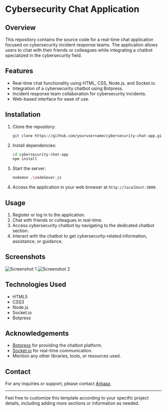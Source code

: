 



# Cybersecurity Chat Application

## Overview

This repository contains the source code for a real-time chat application focused on cybersecurity incident response teams. The application allows users to chat with their friends or colleagues while integrating a chatbot specialized in the cybersecurity field.

## Features

- Real-time chat functionality using HTML, CSS, Node.js, and Socket.io.
- Integration of a cybersecurity chatbot using Botpress.
- Incident response team collaboration for cybersecurity incidents.
- Web-based interface for ease of use.

## Installation

1. Clone the repository:

   ```bash
   git clone https://github.com/yourusername/cybersecurity-chat-app.git
   ```

2. Install dependencies:

   ```bash
   cd cybersecurity-chat-app
   npm install
   ```

3. Start the server:

   ```bash
   nodemon .\nodeSever.js
   ```

4. Access the application in your web browser at `http://localhost:3000`.

## Usage

1. Register or log in to the application.
2. Chat with friends or colleagues in real-time.
3. Access cybersecurity chatbot by navigating to the dedicated chatbot section.
4. Interact with the chatbot to get cybersecurity-related information, assistance, or guidance.

## Screenshots

![Screenshot 1](screenshots/screenshot1.png)
![Screenshot 2](screenshots/screenshot2.png)

## Technologies Used

- HTML5
- CSS3
- Node.js
- Socket.io
- Botpress






## Acknowledgements

- [Botpress](https://botpress.com/) for providing the chatbot platform.
- [Socket.io](https://socket.io/) for real-time communication.
- Mention any other libraries, tools, or resources used.

## Contact

For any inquiries or support, please contact [Arbaaz](mailto:arbukhan2016@gmail.com).

---

Feel free to customize this template according to your specific project details, including adding more sections or information as needed.
